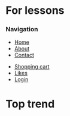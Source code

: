 <!DOCTYPE html> 
<html lang="en">
    <head>
        <meta charset="UTF-8">
        <meta name="viewport" content="width=device-width, initial-scale=1.0">
        <title>Main</title>
        <link href="css/styles.css" rel="stylesheet">
    </head>
<body>
  <h1><span>For lessons</span></h1>
  <!--navigation 0-9a-f 255-->
  <div class="navbar" id="navbar"></div>
   <div>
   <div class="navbar-brand">
     <h3><span class="text-dark text-uppercase font-weight-bold">Navigation</span></h3>
   </div>
   <ul class="navbar-nav">
    <li><a href="index.html">Home</a></li>
    <li><a href="about.html">About</a></li>
    <li><a href="contact.html">Contact</a></li>
   </ul>
   <ul class="navbar-tool">
    <li><a href="#"><i class="fas fa-cart-plus"></i>Shopping cart</a></li>
    <li><a href="#"><i class="fas fa-heart"></i>Likes</a></li>
    <li><a href="#"><i class="fas fa-sign-in-alt"></i>Login</a></li>
   </ul>
  </div>
   <!--navigation-->
   <!--slider-->
   <!--header h1 - h6 -->
   <h1>Top trend</h1>
   <!--carousel-->
   <!--header-->
   <!--catalog-->
   <!--Product-->
   <!--servises--> 
   <!--sibscribe-->
   <!--footer-->
</body>
</html>
